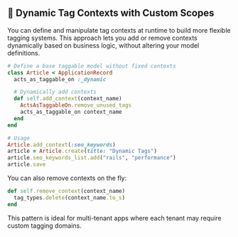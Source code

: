 ## 🚀 Dynamic Tag Contexts with Custom Scopes
You can define and manipulate tag contexts at runtime to build more flexible tagging systems. This approach lets you add or remove contexts dynamically based on business logic, without altering your model definitions.

```ruby
# Define a base taggable model without fixed contexts
class Article < ApplicationRecord
  acts_as_taggable_on :_dynamic

  # Dynamically add contexts
  def self.add_context(context_name)
    ActsAsTaggableOn.remove_unused_tags
    acts_as_taggable_on context_name
  end
end

# Usage
Article.add_context(:seo_keywords)
article = Article.create(title: "Dynamic Tags")
article.seo_keywords_list.add("rails", "performance")
article.save
```

You can also remove contexts on the fly:

```ruby
def self.remove_context(context_name)
  tag_types.delete(context_name.to_s)
end
```

This pattern is ideal for multi-tenant apps where each tenant may require custom tagging domains.